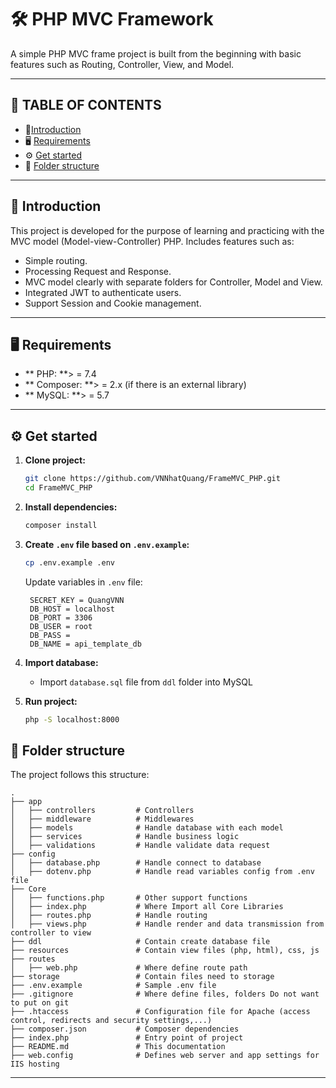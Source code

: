 # 🛠 PHP MVC Framework

A simple PHP MVC frame project is built from the beginning with basic features such as Routing, Controller, View, and Model.

---



## 🚀 TABLE OF CONTENTS
- 📌[Introduction](#introduction)
- 🖥 [Requirements](#requirements)
- ⚙️ [Get started](#get_started)
- 📁 [Folder structure](#folder_structure)

---



## 📌 Introduction
This project is developed for the purpose of learning and practicing with the MVC model (Model-view-Controller) PHP. Includes features such as:
- Simple routing.
- Processing Request and Response.
- MVC model clearly with separate folders for Controller, Model and View.
- Integrated JWT to authenticate users.
- Support Session and Cookie management.

---



## 🖥 Requirements
- ** PHP: **> = 7.4
- ** Composer: **> = 2.x (if there is an external library)
- ** MySQL: **> = 5.7

---



## ⚙️ Get started
1. **Clone project:**
    ```bash
    git clone https://github.com/VNNhatQuang/FrameMVC_PHP.git
    cd FrameMVC_PHP
    ```

2. **Install dependencies:**
    ```bash
    composer install
    ```

3. **Create `.env` file based on `.env.example`:**
    ```bash
    cp .env.example .env
    ```
    Update variables in `.env` file:

        SECRET_KEY = QuangVNN
        DB_HOST = localhost
        DB_PORT = 3306
        DB_USER = root
        DB_PASS = 
        DB_NAME = api_template_db

4. **Import database:**
    - Import `database.sql` file from `ddl` folder into MySQL

5. **Run project:**
    ```bash
    php -S localhost:8000
    ```



## 📁 Folder structure
The project follows this structure:

    .
    ├── app
    │   ├── controllers         # Controllers
    │   ├── middleware          # Middlewares
    │   ├── models              # Handle database with each model
    │   ├── services            # Handle business logic
    │   ├── validations         # Handle validate data request
    ├── config
    │   ├── database.php        # Handle connect to database
    │   ├── dotenv.php          # Handle read variables config from .env file
    ├── Core
    │   ├── functions.php       # Other support functions
    │   ├── index.php           # Where Import all Core Libraries
    │   ├── routes.php          # Handle routing
    │   ├── views.php           # Handle render and data transmission from controller to view
    ├── ddl                     # Contain create database file
    ├── resources               # Contain view files (php, html), css, js
    ├── routes
    │   ├── web.php             # Where define route path
    ├── storage                 # Contain files need to storage
    ├── .env.example            # Sample .env file
    ├── .gitignore              # Where define files, folders Do not want to put on git
    ├── .htaccess               # Configuration file for Apache (access control, redirects and security settings,...)
    ├── composer.json           # Composer dependencies
    ├── index.php               # Entry point of project
    ├── README.md               # This documentation
    ├── web.config              # Defines web server and app settings for IIS hosting

---
